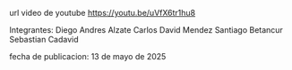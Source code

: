url video de youtube
https://youtu.be/uVfX6tr1hu8

Integrantes:
Diego Andres Alzate 
Carlos David Mendez
Santiago Betancur
Sebastian Cadavid

fecha de publicacion: 13 de mayo de 2025
